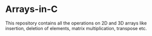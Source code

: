 # Arrays-in-C

This repository contains all the operations on 2D and 3D arrays like insertion, deletion of elements, matrix multiplication, transpose etc.

